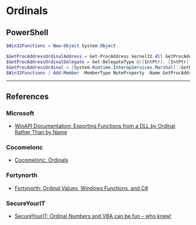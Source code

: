 # Ordinals

## PowerShell

```powershell
$Win32Functions = New-Object System.Object

$GetProcAddressOrdinalAddress = Get-ProcAddress kernel32.dll GetProcAddress
$GetProcAddressOrdinalDelegate = Get-DelegateType @([IntPtr], [IntPtr]) ([IntPtr])
$GetProcAddressOrdinal = [System.Runtime.InteropServices.Marshal]::GetDelegateForFunctionPointer($GetProcAddressOrdinalAddress, $GetProcAddressOrdinalDelegate)
$Win32Functions | Add-Member -MemberType NoteProperty -Name GetProcAddressOrdinal -Value $GetProcAddressOrdinal
```

---
## References

### Microsoft

- [WinAPI Documentation: Exporting Functions from a DLL by Ordinal Rather Than by Name](https://learn.microsoft.com/en-us/cpp/build/exporting-functions-from-a-dll-by-ordinal-rather-than-by-name?view=msvc-170)

### Cocomelonc

- [Cocomelonc: Ordinals](https://cocomelonc.github.io/tutorial/2022/03/18/simple-malware-av-evasion-4.html)

### Fortynorth

- [Fortynorth: Ordinal Values, Windows Functions, and C#](https://fortynorthsecurity.com/blog/ordinal-values-and-c/)

### SecureYourIT

- [SecureYourIT: Ordinal Numbers and VBA can be fun – who knew!](https://secureyourit.co.uk/wp/2020/04/15/ordinal-numbers-and-vba-can-be-fun-who-knew/)